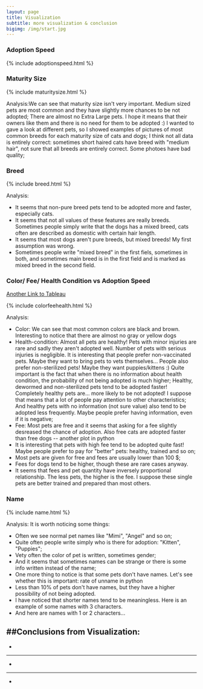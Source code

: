 ```yaml
---
layout: page
title: Visualization
subtitle: more visualization & conclusion
bigimg: /img/start.jpg
---
```


### Adoption Speed

{% include adoptionspeed.html %}


### Maturity Size

{% include maturitysize.html %}

Analysis:We can see that maturity size isn't very important. Medium sized pets are most common and they have slightly more chances to be not adopted; There are almost no Extra Large pets. I hope it means that their owners like them and there is no need for them to be adopted :) I wanted to gave a look at different pets, so I showed examples of pictures of most common breeds for each maturity size of cats and dogs; I think not all data is entirely correct: sometimes short haired cats have breed with "medium hair", not sure that all breeds are entirely correct. Some photoes have bad quality;


### Breed

{% include breed.html %}

Analysis:
 * It seems that non-pure breed pets tend to be adopted more and faster, especially cats.
 * It seems that not all values of these features are really breeds. Sometimes people simply write that the dogs has a mixed breed, cats often are described as domestic with certain hair length.
 * It seems that most dogs aren't pure breeds, but mixed breeds! My first assumption was wrong.
 * Sometimes people write "mixed breed" in the first fiels, sometimes in both, and sometimes main breed is in the first field and is marked as mixed breed in the second field.


### Color/ Fee/ Health Condition vs Adoption Speed
[Another Link to Tableau](https://public.tableau.com/profile/juew72#!/vizhome/others_15554523598650/ColorFeeHealthConditionAdoptionSpeed?publish=yes/)

{% include colorfeehealth.html %}

Analysis:
 * Color: We can see that most common colors are black and brown. Interesting to notice that there are almost no gray or yellow dogs
 * Health-condition: Almost all pets are healthy! Pets with minor injuries are rare and sadly they aren't adopted well. Number of pets with serious injuries is negligible. It is interesting that people prefer non-vaccinated pets. Maybe they want to bring pets to vets themselves... People also prefer non-sterilized pets! Maybe they want puppies/kittens :) Quite important is the fact that when there is no information about health condition, the probability of not being adopted is much higher; Healthy, dewormed and non-sterilized pets tend to be adopted faster! Completely healthy pets are... more likely to be not adopted! I suppose that means that a lot of people pay attention to other characteristics; And healthy pets with no information (not sure value) also tend to be adopted less frequently. Maybe people prefer having information, even if it is negative;
 * Fee: Most pets are free and it seems that asking for a fee slightly desreased the chance of adoption. Also free cats are adopted faster than free dogs -- another plot in python
  * It is interesting that pets with high fee tend to be adopted quite fast! Maybe people prefer to pay for "better" pets: healthy, trained and so on;
  * Most pets are given for free and fees are usually lower than 100 $;
  * Fees for dogs tend to be higher, though these are rare cases anyway.
  * It seems that fees and pet quantity have inversely proportional relationship. The less pets, the higher is the fee. I suppose these single pets are better trained and prepared than most others.


### Name

{% include name.html %}

Analysis: It is worth noticing some things:
 * Often we see normal pet names like "Mimi", "Angel" and so on;
 * Quite often people write simply who is there for adoption: "Kitten", "Puppies";
 * Vety often the color of pet is written, sometimes gender;
 * And it seems that sometimes names can be strange or there is some info written instead of the name;
 * One more thing to notice is that some pets don't have names. Let's see whether this is important: rate of unname in python
  * Less than 10% of pets don't have names, but they have a higher possibility of not being adopted.
  * I have noticed that shorter names tend to be meaningless. Here is an example of some names with 3 characters.
  * And here are names with 1 or 2 characters...


##Conclusions from Visualization:
---
*
---
*
---
*

